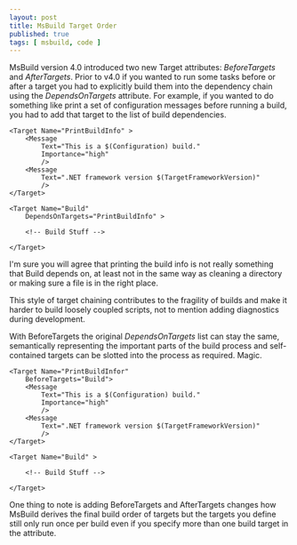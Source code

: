 ```yaml
---
layout: post
title: MsBuild Target Order
published: true
tags: [ msbuild, code ]
---
```


MsBuild version 4.0 introduced two new Target attributes: *BeforeTargets* 
and *AfterTargets*. Prior to v4.0 if you wanted to run some tasks before or 
after a target you had to explicitly build them into the dependency chain 
using the *DependsOnTargets* attribute. For example, if you wanted to do 
something like print a set of configuration messages before running a build, 
you had to add that target to the list of build dependencies. 

	<Target Name="PrintBuildInfo" >
		<Message 
			Text="This is a $(Configuration) build." 
			Importance="high" 
			/>
		<Message 
			Text=".NET framework version $(TargetFrameworkVersion)" 
			/>
	</Target>
	
	<Target Name="Build"
		DependsOnTargets="PrintBuildInfo" >
		
		<!-- Build Stuff -->
		
	</Target>
		
I'm sure you will agree that printing the build info is not really something
that Build depends on, at least not in the same way as cleaning a directory or
making sure a file is in the right place.

This style of target chaining contributes to the fragility of builds and 
make it harder to build loosely coupled scripts, not to mention adding diagnostics 
during development.

With BeforeTargets the original *DependsOnTargets* list can stay the same, 
semantically representing the important parts of the build process and self-contained 
targets can be slotted into the process as required. Magic.

	<Target Name="PrintBuildInfor"
		BeforeTargets="Build">
		<Message 
			Text="This is a $(Configuration) build." 
			Importance="high" 
			/>
		<Message 
			Text=".NET framework version $(TargetFrameworkVersion)" 
			/>
	</Target>
	
	<Target Name="Build" >
		
		<!-- Build Stuff -->
		
	</Target>
	
One thing to note is adding BeforeTargets and AfterTargets changes how MsBuild 
derives the final build order of targets but the targets you define still 
only run once per build even if you specify more than one build target in 
the attribute. 

